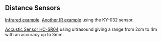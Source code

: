 Distance Sensors
----------------

[Infrared example](https://www.youtube.com/watch?v=iAWslxNC7e4).
[Another IR example](https://www.youtube.com/watch?v=gRtdcxOXojo) using the KY-032 sensor.

[Accustic Sensor HC-SR04](https://www.youtube.com/watch?v=ZejQOX69K5M) using ultrasound giving a range from 2cm to 4m with an accuracy up to 3mm.

